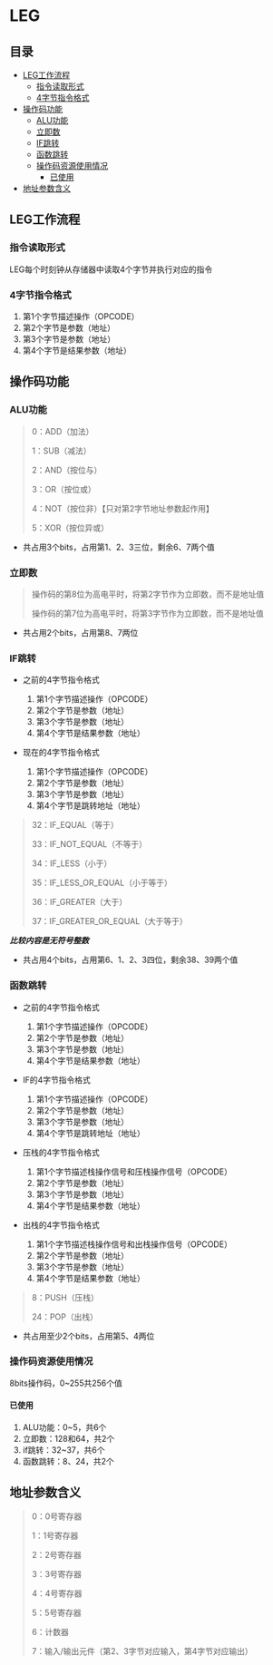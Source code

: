 # LEG

## 目录
- [LEG工作流程](#leg工作流程)
    - [指令读取形式](#指令读取形式)
    - [4字节指令格式](#4字节指令格式)
- [操作码功能](#操作码功能)
    - [ALU功能](#alu功能)
    - [立即数](#立即数)
    - [IF跳转](#if跳转)
    - [函数跳转](#函数跳转)
    - [操作码资源使用情况](#操作码资源使用情况)
        - [已使用](#已使用)
- [地址参数含义](#地址参数含义)

## LEG工作流程

### 指令读取形式
LEG每个时刻钟从存储器中读取4个字节并执行对应的指令

### 4字节指令格式
1. 第1个字节描述操作（OPCODE）
2. 第2个字节是参数（地址）
3. 第3个字节是参数（地址）
4. 第4个字节是结果参数（地址）

## 操作码功能

### ALU功能

> 0：ADD（加法）
>
> 1：SUB（减法）
>
> 2：AND（按位与）
>
> 3：OR（按位或）
>
> 4：NOT（按位非）【只对第2字节地址参数起作用】
>
> 5：XOR（按位异或）


- 共占用3个bits，占用第1、2、3三位，剩余6、7两个值

### 立即数

> 操作码的第8位为高电平时，将第2字节作为立即数，而不是地址值
>
> 操作码的第7位为高电平时，将第3字节作为立即数，而不是地址值

- 共占用2个bits，占用第8、7两位


### IF跳转

- 之前的4字节指令格式
    1. 第1个字节描述操作（OPCODE）
    2. 第2个字节是参数（地址）
    3. 第3个字节是参数（地址）
    4. 第4个字节是结果参数（地址）

- 现在的4字节指令格式
    1. 第1个字节描述操作（OPCODE）
    2. 第2个字节是参数（地址）
    3. 第3个字节是参数（地址）
    4. 第4个字节是跳转地址（地址）

> 32：IF_EQUAL（等于）
>
> 33：IF_NOT_EQUAL（不等于）
>
> 34：IF_LESS（小于）
>
> 35：IF_LESS_OR_EQUAL（小于等于）
>
> 36：IF_GREATER（大于）
>
> 37：IF_GREATER_OR_EQUAL（大于等于）

***比较内容是无符号整数***

- 共占用4个bits，占用第6、1、2、3四位，剩余38、39两个值

### 函数跳转

- 之前的4字节指令格式
    1. 第1个字节描述操作（OPCODE）
    2. 第2个字节是参数（地址）
    3. 第3个字节是参数（地址）
    4. 第4个字节是结果参数（地址）

- IF的4字节指令格式
    1. 第1个字节描述操作（OPCODE）
    2. 第2个字节是参数（地址）
    3. 第3个字节是参数（地址）
    4. 第4个字节是跳转地址（地址）

- 压栈的4字节指令格式
    1. 第1个字节描述栈操作信号和压栈操作信号（OPCODE）
    2. 第2个字节是参数（地址）
    3. 第3个字节是参数（地址）
    4. 第4个字节是结果参数（地址）

- 出栈的4字节指令格式
    1. 第1个字节描述栈操作信号和出栈操作信号（OPCODE）
    2. 第2个字节是参数（地址）
    3. 第3个字节是参数（地址）
    4. 第4个字节是结果参数（地址）

> 8：PUSH（压栈）
>
> 24：POP（出栈）

- 共占用至少2个bits，占用第5、4两位


### 操作码资源使用情况

8bits操作码，0~255共256个值

#### 已使用
1. ALU功能：0~5，共6个
1. 立即数：128和64，共2个
1. if跳转：32~37，共6个
1. 函数跳转：8、24，共2个


## 地址参数含义

> 0：0号寄存器
>
> 1：1号寄存器
>
> 2：2号寄存器
>
> 3：3号寄存器
>
> 4：4号寄存器
>
> 5：5号寄存器
>
> 6：计数器
>
> 7：输入/输出元件（第2、3字节对应输入，第4字节对应输出）

